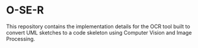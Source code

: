 # O-SE-R
This repository contains the implementation details for the OCR tool built to convert UML sketches to a code skeleton using Computer Vision and Image Processing.
